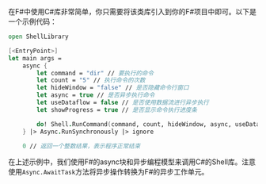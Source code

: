 在F#中使用C#库非常简单，你只需要将该类库引入到你的F#项目中即可。以下是一个示例代码：

```fsharp
open ShellLibrary

[<EntryPoint>]
let main args =
    async {
        let command = "dir" // 要执行的命令
        let count = "5" // 执行命令的次数
        let hideWindow = "false" // 是否隐藏命令行窗口
        let async = true // 是否异步执行命令
        let useDataflow = false // 是否使用数据流进行异步执行
        let showProgress = true // 是否显示命令执行进度条

        do! Shell.RunCommand(command, count, hideWindow, async, useDataflow, showProgress) |> Async.AwaitTask
    } |> Async.RunSynchronously |> ignore

    0 // 返回一个整数结果，表示程序正常结束
```

在上述示例中，我们使用F#的async块和异步编程模型来调用C#的Shell库。注意使用`Async.AwaitTask`方法将异步操作转换为F#的异步工作单元。
